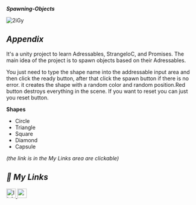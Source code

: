 
***Spawning-Objects***

![2iGy](https://github.com/enginc4n/My-Trial-One/assets/76838257/4bec5c1b-6686-42ca-98ee-b80fa7625236)

## ***Appendix***

 It's a unity project to learn Adressables, StrangeIoC, and Promises. The main idea of the project is to spawn objects based on their Adressables. 
 
 You just need to type the shape name into the addressable input area and then click the ready button, after that click the spawn button if there is no error. it creates the shape with a random color and random position.Red button destroys everything in the scene.
 If you want to reset you can just you reset button.

 **Shapes**
 - Circle
 - Triangle
 - Square
 - Diamond
 - Capsule
 
 *(the link is in the My Links area are clickable)*



## ***🔗 My Links***

<a href="https://linkedin.com/in/enginc4n" target="_blank">
<img src=https://img.shields.io/badge/linkedin-%231E77B5.svg?&style=for-the-badge&logo=linkedin&logoColor=white alt=linkedin style="margin-bottom: 5px;"height="25" />
<a href="https://enginc4n.itch.io/spawning-object" target="_blank">
<img src=https://img.shields.io/badge/itchio-enginc4n-critical?logo=Itch.io height="25">
